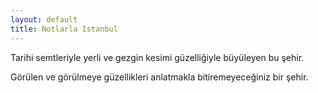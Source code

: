 ```yaml
---
layout: default
title: Notlarla Istanbul
---
```

Tarihi semtleriyle yerli ve gezgin kesimi güzelliğiyle büyüleyen bu şehir.

Görülen ve görülmeye güzellikleri anlatmakla bitiremeyeceğiniz bir şehir.
